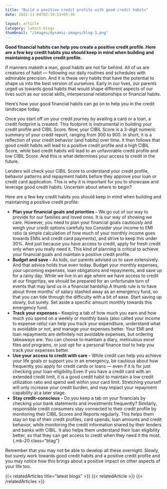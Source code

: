 ```yaml
---
title: "Build a positive credit profile with good credit habits"
date: 2022-11-04T02:10:13+05:30

layout: article
Category: latest-blogs
thumbnail: "/images/dynamic-images/blog-1.png"
---
```


**Good financial habits can help you create a positive credit profile. Here are a few key credit habits you should keep in mind when building and maintaining a positive credit profile.**

If manners maketh a man, good habits are not far behind. All of us are creatures of habit — following our daily routines and schedules with admirable precision. And it is these very habits that have the potential to shape us into the best version of ourselves. Early in our lives, our parents urged us towards good habits that would shape different aspects of our lives such as our social skills, interpersonal relationships or financial habits.

Here’s how your good financial habits can go on to help you in the credit landscape today.

Once you start off on your credit journey by availing a card or a loan, a credit footprint is created. This footprint is instrumental in building your credit profile and CIBIL Score. Now, your CIBIL Score is a 3-digit numeric summary of your credit report, ranging from 300 to 900. In short, it is a reflection of your credit behavior (and habits) over time. It then follows that good credit habits will lead to a positive credit profile and a high CIBIL Score, while bad credit habits will lead to an unfavorable credit profile and low CIBIL Score. And this is what determines your access to credit in the future.

Lenders will check your CIBIL Score to understand your credit profile, behavior patterns and repayment habits before they approve your loan or credit card application. This is why it is important for you to showcase and leverage good credit habits. Uncertain about where to begin?

Here are a few key credit habits you should keep in mind when building and maintaining a positive credit profile:

* **Plan your financial goals and priorities -** We go out of our way to provide for our families and loved ones. It is our way of showing we care. However, you need to plan your financial goals cautiously and weigh your credit options carefully too.Consider your income to EMI ratio (a simple calculation of how much of your monthly income goes towards EMIs and credit card payments), and strive to keep this under 30%. And just because you have access to credit, apply for fresh credit only when you really need it. This kind of planning is critical to achieve your financial goals and maintain a positive credit profile.
* **Budget and save -** As kids, our parents advised us to save extensively. And that advice holds true even today. Budget your monthly expenses, your upcoming expenses, loan obligations and repayments, and save up for a rainy day. While we live in an age where we have access to credit at our fingertips, we should be prepared for an unfortunate turn of events that may land us in a financial hardship.A thumb rule is to have about three months’ of salary stashed away as an emergency fund, so that you can tide through the difficulty with a bit of ease. Start saving up slowly, but surely. Set aside a specific amount monthly towards this emergency fund.
* **Track your expenses -** Keeping a tab of how much you earn and how much you spend on a weekly or monthly basis (also called your income to expense ratio) can help you track your expenditure, understand what is avoidable or not, and manage your expenses better. Your EMI and loan repayments are definitely not avoidable expenses, but ordering takeaways are. You can choose to maintain a diary, meticulous excel files and programs, or just opt for a personal finance tool to help you track your expenses better.
* **Use your access to credit with care -** While credit can help you achieve your life goals or support you in an emergency, be cautious about how frequently you apply for credit cards or loans — even if it is for just checking your loan-eligibility.Even if you have a credit card with an extended credit limit, it is a good credit habit to maintain a low credit utilization ratio and spend well within your card limit. Stretching yourself will only increase your credit burden, and may impact your repayment capability at a later stage.
* **Stay credit-conscious -** Do you keep a tab on your financials by checking your bank statements and investments frequently? Similarly, responsible credit consumers stay connected to their credit profile by monitoring their CIBIL Scores and Reports regularly. This helps them stay on top of their credit profiles, card spends, loan amounts and credit behavior, while monitoring the credit information shared by their lenders and banks with CIBIL. It also helps them understand their loan eligibility better, so that they can get access to credit when they need it the most.
{.mb-20 class="btag"}

Remember that you may not be able to develop all these overnight. Slowly, but surely work towards good credit habits and a positive credit profile and you may notice how this brings about a positive impact on other aspects of your life too.



{{< relatedArticles title="latest blogs" >}}
  {{< relatedArticle >}}
{{< /relatedArticles >}}